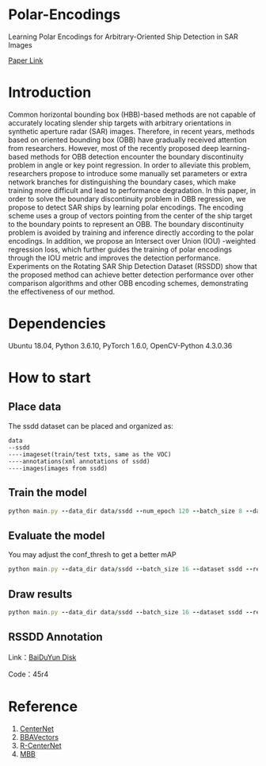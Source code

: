 # Polar-Encodings
Learning Polar Encodings for Arbitrary-Oriented Ship Detection in SAR Images

[Paper Link](https://ieeexplore.ieee.org/document/9385869)


# Introduction

Common horizontal bounding box (HBB)-based methods are not capable of accurately locating slender ship targets with arbitrary orientations in synthetic aperture radar (SAR) images. Therefore, in recent years, methods based on oriented bounding box (OBB) have gradually received attention from researchers. However, most of the recently proposed deep learning-based methods for OBB detection encounter the boundary discontinuity problem in angle or key point regression. In order to alleviate this problem, researchers propose to introduce some manually set parameters or extra network branches for distinguishing the boundary cases, which make training more difficult and lead to performance degradation. In this paper, in order to solve the boundary discontinuity problem in OBB regression, we propose to detect SAR ships by learning polar encodings. The encoding scheme uses a group of vectors pointing from the center of the ship target to the boundary points to represent an OBB. The boundary discontinuity problem is avoided by training and inference directly according to the polar encodings. In addition, we propose an Intersect over Union (IOU) -weighted regression loss, which further guides the training of polar encodings through the IOU metric and improves the detection performance. Experiments on the Rotating SAR Ship Detection Dataset (RSSDD) show that the proposed method can achieve better detection performance over other comparison algorithms and other OBB encoding schemes, demonstrating the effectiveness of our method.


# Dependencies

Ubuntu 18.04, Python 3.6.10, PyTorch 1.6.0, OpenCV-Python 4.3.0.36 

# How to start

## Place data

The ssdd dataset can be placed and organized as:
```
data
--ssdd
----imageset(train/test txts, same as the VOC)
----annotations(xml annotations of ssdd)
----images(images from ssdd)
```
## Train the model
```ruby
python main.py --data_dir data/ssdd --num_epoch 120 --batch_size 8 --dataset ssdd --phase train
```

## Evaluate the model
You may adjust the conf_thresh to get a better mAP
```ruby
python main.py --data_dir data/ssdd --batch_size 16 --dataset ssdd --resume MODEL_TO_EVALUATE.pth --phase eval
```

## Draw results
```ruby
python main.py --data_dir data/ssdd --batch_size 16 --dataset ssdd --resume MODEL_TO_DRAW_RESULTS.pth --phase test
```


## RSSDD Annotation
Link：[BaiDuYun Disk](https://pan.baidu.com/s/18sCZ7-0hOzbc2N9aul9uBg )

Code：45r4 

# Reference
1. [CenterNet](https://github.com/xingyizhou/CenterNet)
2. [BBAVectors](https://github.com/yijingru/BBAVectors-Oriented-Object-Detection)
3. [R-CenterNet](https://github.com/ZeroE04/R-CenterNet)
4. [MBB](https://bitbucket.org/william_rusnack/minimumboundingbox/src/master/)
